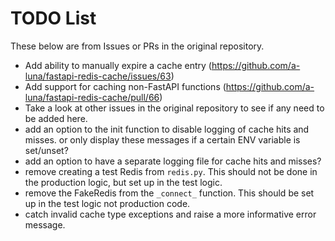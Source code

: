 # TODO List

These below are from Issues or PRs in the original repository.

- Add ability to manually expire a cache entry
  (<https://github.com/a-luna/fastapi-redis-cache/issues/63>)
- Add support for caching non-FastAPI functions
  (<https://github.com/a-luna/fastapi-redis-cache/pull/66>)
- Take a look at other issues in the original repository to see if any need to
  be added here.
- add an option to the init function to disable logging of cache hits and
  misses. or only display these messages if a certain ENV variable is set/unset?
- add an option to have a separate logging file for cache hits and misses?
- remove creating a test Redis from `redis.py`. This should not be done in the
  production logic, but set up in the test logic.
- remove the FakeRedis from the `_connect_` function. This should be set up in
  the test logic not production code.
- catch invalid cache type exceptions and raise a more informative error
  message.
